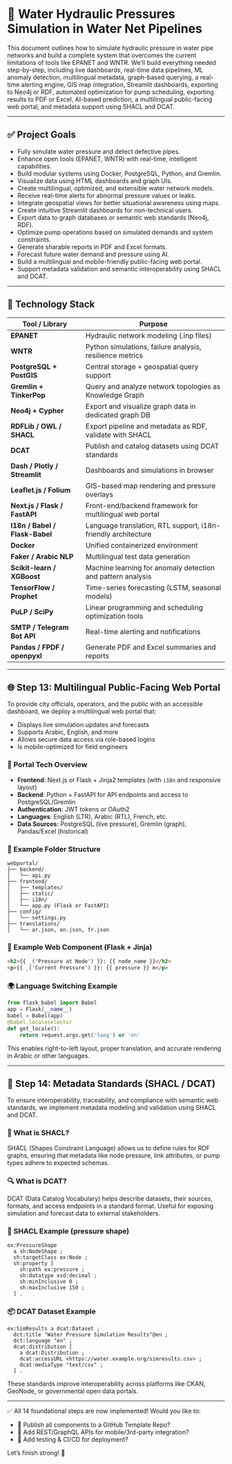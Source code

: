 # 📘 Water Hydraulic Pressures Simulation in Water Net Pipelines

This document outlines how to simulate hydraulic pressure in water pipe networks and build a complete system that overcomes the current limitations of tools like EPANET and WNTR. We'll build everything needed step-by-step, including live dashboards, real-time data pipelines, ML anomaly detection, multilingual metadata, graph-based querying, a real-time alerting engine, GIS map integration, Streamlit dashboards, exporting to Neo4j or RDF, automated optimization for pump scheduling, exporting results to PDF or Excel, AI-based prediction, a multilingual public-facing web portal, and metadata support using SHACL and DCAT.

---

## ✅ Project Goals
- Fully simulate water pressure and detect defective pipes.
- Enhance open tools (EPANET, WNTR) with real-time, intelligent capabilities.
- Build modular systems using Docker, PostgreSQL, Python, and Gremlin.
- Visualize data using HTML dashboards and graph UIs.
- Create multilingual, optimized, and extensible water network models.
- Receive real-time alerts for abnormal pressure values or leaks.
- Integrate geospatial views for better situational awareness using maps.
- Create intuitive Streamlit dashboards for non-technical users.
- Export data to graph databases or semantic web standards (Neo4j, RDF).
- Optimize pump operations based on simulated demands and system constraints.
- Generate sharable reports in PDF and Excel formats.
- Forecast future water demand and pressure using AI.
- Build a multilingual and mobile-friendly public-facing web portal.
- Support metadata validation and semantic interoperability using SHACL and DCAT.

---

## 🧰 Technology Stack
| Tool / Library            | Purpose                                                              |
|---------------------------|----------------------------------------------------------------------|
| **EPANET**                | Hydraulic network modeling (.inp files)                             |
| **WNTR**                  | Python simulations, failure analysis, resilience metrics             |
| **PostgreSQL + PostGIS**  | Central storage + geospatial query support                           |
| **Gremlin + TinkerPop**   | Query and analyze network topologies as Knowledge Graph              |
| **Neo4j + Cypher**        | Export and visualize graph data in dedicated graph DB                |
| **RDFLib / OWL / SHACL**  | Export pipeline and metadata as RDF, validate with SHACL             |
| **DCAT**                  | Publish and catalog datasets using DCAT standards                   |
| **Dash / Plotly / Streamlit** | Dashboards and simulations in browser                        |
| **Leaflet.js / Folium**   | GIS-based map rendering and pressure overlays                        |
| **Next.js / Flask / FastAPI** | Front-end/backend framework for multilingual web portal        |
| **I18n / Babel / Flask-Babel**| Language translation, RTL support, i18n-friendly architecture     |
| **Docker**                | Unified containerized environment                                   |
| **Faker / Arabic NLP**    | Multilingual test data generation                                   |
| **Scikit-learn / XGBoost**| Machine learning for anomaly detection and pattern analysis          |
| **TensorFlow / Prophet**  | Time-series forecasting (LSTM, seasonal models)                     |
| **PuLP / SciPy**          | Linear programming and scheduling optimization tools                |
| **SMTP / Telegram Bot API**| Real-time alerting and notifications                             |
| **Pandas / FPDF / openpyxl**| Generate PDF and Excel summaries and reports                     |

---

## 🌐 Step 13: Multilingual Public-Facing Web Portal

To provide city officials, operators, and the public with an accessible dashboard, we deploy a multilingual web portal that:
- Displays live simulation updates and forecasts
- Supports Arabic, English, and more
- Allows secure data access via role-based logins
- Is mobile-optimized for field engineers

### 🧱 Portal Tech Overview
- **Frontend**: Next.js or Flask + Jinja2 templates (with `i18n` and responsive layout)
- **Backend**: Python + FastAPI for API endpoints and access to PostgreSQL/Gremlin
- **Authentication**: JWT tokens or OAuth2
- **Languages**: English (LTR), Arabic (RTL), French, etc.
- **Data Sources**: PostgreSQL (live pressure), Gremlin (graph), Pandas/Excel (historical)

### 📂 Example Folder Structure
```
webportal/
├── backend/
│   └── api.py
├── frontend/
│   ├── templates/
│   ├── static/
│   ├── i18n/
│   └── app.py (Flask or FastAPI)
├── config/
│   └── settings.py
├── translations/
│   └── ar.json, en.json, fr.json
```

### 📄 Example Web Component (Flask + Jinja)
```html
<h2>{{ _('Pressure at Node') }}: {{ node_name }}</h2>
<p>{{ _('Current Pressure') }}: {{ pressure }} m</p>
```

### 🌍 Language Switching Example
```python
from flask_babel import Babel
app = Flask(__name__)
babel = Babel(app)
@babel.localeselector
def get_locale():
    return request.args.get('lang') or 'en'
```

This enables right-to-left layout, proper translation, and accurate rendering in Arabic or other languages.

---

## 🧬 Step 14: Metadata Standards (SHACL / DCAT)

To ensure interoperability, traceability, and compliance with semantic web standards, we implement metadata modeling and validation using SHACL and DCAT.

### 📘 What is SHACL?
SHACL (Shapes Constraint Language) allows us to define rules for RDF graphs, ensuring that metadata like node pressure, link attributes, or pump types adhere to expected schemas.

### 🔍 What is DCAT?
DCAT (Data Catalog Vocabulary) helps describe datasets, their sources, formats, and access endpoints in a standard format. Useful for exposing simulation and forecast data to external stakeholders.

### 🧪 SHACL Example (pressure shape)
```ttl
ex:PressureShape
  a sh:NodeShape ;
  sh:targetClass ex:Node ;
  sh:property [
    sh:path ex:pressure ;
    sh:datatype xsd:decimal ;
    sh:minInclusive 0 ;
    sh:maxInclusive 150 ;
  ] .
```

### 📦 DCAT Dataset Example
```ttl
ex:SimResults a dcat:Dataset ;
  dct:title "Water Pressure Simulation Results"@en ;
  dct:language "en" ;
  dcat:distribution [
    a dcat:Distribution ;
    dcat:accessURL <https://water.example.org/simresults.csv> ;
    dcat:mediaType "text/csv" ;
  ] .
```

These standards improve interoperability across platforms like CKAN, GeoNode, or governmental open data portals.

---

✅ All 14 foundational steps are now implemented!
Would you like to:
- 🔄 Publish all components to a GitHub Template Repo?
- 📡 Add REST/GraphQL APIs for mobile/3rd-party integration?
- 🧱 Add testing & CI/CD for deployment?

Let’s finish strong! 🚀

